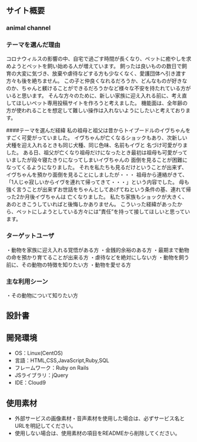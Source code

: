 # <animal>

## サイト概要
### animal channel



### テーマを選んだ理由
コロナウィルスの影響の中、自宅で過ごす時間が長くなり、ペットに癒やしを求めようとペットを飼い始める人が増えています。
飼ったは良いものの数日で飼育の大変に気づき、放棄や虐待などする方も少なくなく、愛護団体へ引き渡す方々も後を絶ちません。
この子と仲良くなれるだろうか、どんなものが好きなのか、ちゃんと躾けることができるだろうかなど様々な不安を持たれている方が
いると思います。
そんな方々のために、新しい家族に迎え入れる前に、考え直してほしいペット専用投稿サイトを作ろうと考えました。
機能面は、全年齢の方が使われることを想定して難しい操作は入れないようにしたいと考えております。

####テーマを選んだ経緯
私の祖母と祖父は昔からトイプードルのイヴちゃんをすごく可愛がっていました。
イヴちゃんが亡くなるショックもあり、次新しい犬種を迎え入れるときも同じ犬種、同じ色味、名前もイヴと
名づけ可愛がりました。
ある日、祖父が亡くなり祖母だけになったとき最初は祖母も可愛がっていましたが段々寝たきりになってしまいイヴちゃんの
面倒を見ることが困難になってくるようになりました。
それを私たちも見るだけということが出来ず、イヴちゃんを預かり面倒を見ることにしましたが・・・
祖母から連絡がきて、「1人じゃ寂しいからイヴを連れて帰ってきて・・・」という内容でした。
母も強く言うことが出来ずお世話をちゃんとしてあげてねという条件の基、連れて帰った2か月後イヴちゃんは
亡くなりました。
私たち家族もショックが大きく、あのときこうしていればと後悔しかありません。
こういった経緯があったから、ペットにしようとしている方々には”責任”を持って接してほしいと思っています。

### ターゲットユーザ
・動物を家族に迎え入れる覚悟がある方
・金銭的余裕のある方
・最期まで動物の命を預かり育てることが出来る方
・虐待などを絶対にしない方
・動物を飼う前に、その動物の特徴を知りたい方
・動物を愛せる方

### 主な利用シーン
・その動物について知りたい方


## 設計書


## 開発環境
- OS：Linux(CentOS)
- 言語：HTML,CSS,JavaScript,Ruby,SQL
- フレームワーク：Ruby on Rails
- JSライブラリ：jQuery
- IDE：Cloud9

## 使用素材
- 外部サービスの画像素材・音声素材を使用した場合は、必ずサービス名とURLを明記してください。
- 使用しない場合は、使用素材の項目をREADMEから削除してください。
